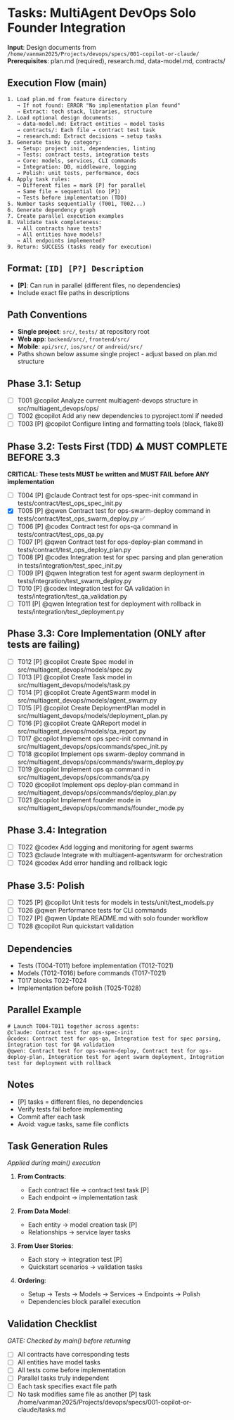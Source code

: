 # Tasks: MultiAgent DevOps Solo Founder Integration

**Input**: Design documents from `/home/vanman2025/Projects/devops/specs/001-copilot-or-claude/`
**Prerequisites**: plan.md (required), research.md, data-model.md, contracts/

## Execution Flow (main)
```
1. Load plan.md from feature directory
   → If not found: ERROR "No implementation plan found"
   → Extract: tech stack, libraries, structure
2. Load optional design documents:
   → data-model.md: Extract entities → model tasks
   → contracts/: Each file → contract test task
   → research.md: Extract decisions → setup tasks
3. Generate tasks by category:
   → Setup: project init, dependencies, linting
   → Tests: contract tests, integration tests
   → Core: models, services, CLI commands
   → Integration: DB, middleware, logging
   → Polish: unit tests, performance, docs
4. Apply task rules:
   → Different files = mark [P] for parallel
   → Same file = sequential (no [P])
   → Tests before implementation (TDD)
5. Number tasks sequentially (T001, T002...)
6. Generate dependency graph
7. Create parallel execution examples
8. Validate task completeness:
   → All contracts have tests?
   → All entities have models?
   → All endpoints implemented?
9. Return: SUCCESS (tasks ready for execution)
```

## Format: `[ID] [P?] Description`
- **[P]**: Can run in parallel (different files, no dependencies)
- Include exact file paths in descriptions

## Path Conventions
- **Single project**: `src/`, `tests/` at repository root
- **Web app**: `backend/src/`, `frontend/src/`
- **Mobile**: `api/src/`, `ios/src/` or `android/src/`
- Paths shown below assume single project - adjust based on plan.md structure

## Phase 3.1: Setup
- [ ] T001 @copilot Analyze current multiagent-devops structure in src/multiagent_devops/ops/
- [ ] T002 @copilot Add any new dependencies to pyproject.toml if needed
- [ ] T003 [P] @copilot Configure linting and formatting tools (black, flake8)

## Phase 3.2: Tests First (TDD) ⚠️ MUST COMPLETE BEFORE 3.3
**CRITICAL: These tests MUST be written and MUST FAIL before ANY implementation**
- [ ] T004 [P] @claude Contract test for ops-spec-init command in tests/contract/test_ops_spec_init.py
- [x] T005 [P] @qwen Contract test for ops-swarm-deploy command in tests/contract/test_ops_swarm_deploy.py ✅
- [ ] T006 [P] @codex Contract test for ops-qa command in tests/contract/test_ops_qa.py
- [ ] T007 [P] @qwen Contract test for ops-deploy-plan command in tests/contract/test_ops_deploy_plan.py
- [ ] T008 [P] @codex Integration test for spec parsing and plan generation in tests/integration/test_spec_init.py
- [ ] T009 [P] @qwen Integration test for agent swarm deployment in tests/integration/test_swarm_deploy.py
- [ ] T010 [P] @codex Integration test for QA validation in tests/integration/test_qa_validation.py
- [ ] T011 [P] @qwen Integration test for deployment with rollback in tests/integration/test_deployment.py

## Phase 3.3: Core Implementation (ONLY after tests are failing)
- [ ] T012 [P] @copilot Create Spec model in src/multiagent_devops/models/spec.py
- [ ] T013 [P] @copilot Create Task model in src/multiagent_devops/models/task.py
- [ ] T014 [P] @copilot Create AgentSwarm model in src/multiagent_devops/models/agent_swarm.py
- [ ] T015 [P] @copilot Create DeploymentPlan model in src/multiagent_devops/models/deployment_plan.py
- [ ] T016 [P] @copilot Create QAReport model in src/multiagent_devops/models/qa_report.py
- [ ] T017 @copilot Implement ops spec-init command in src/multiagent_devops/ops/commands/spec_init.py
- [ ] T018 @copilot Implement ops swarm-deploy command in src/multiagent_devops/ops/commands/swarm_deploy.py
- [ ] T019 @copilot Implement ops qa command in src/multiagent_devops/ops/commands/qa.py
- [ ] T020 @copilot Implement ops deploy-plan command in src/multiagent_devops/ops/commands/deploy_plan.py
- [ ] T021 @copilot Implement founder mode in src/multiagent_devops/ops/commands/founder_mode.py

## Phase 3.4: Integration
- [ ] T022 @codex Add logging and monitoring for agent swarms
- [ ] T023 @claude Integrate with multiagent-agentswarm for orchestration
- [ ] T024 @codex Add error handling and rollback logic

## Phase 3.5: Polish
- [ ] T025 [P] @copilot Unit tests for models in tests/unit/test_models.py
- [ ] T026 @qwen Performance tests for CLI commands
- [ ] T027 [P] @qwen Update README.md with solo founder workflow
- [ ] T028 @copilot Run quickstart validation

## Dependencies
- Tests (T004-T011) before implementation (T012-T021)
- Models (T012-T016) before commands (T017-T021)
- T017 blocks T022-T024
- Implementation before polish (T025-T028)

## Parallel Example
```
# Launch T004-T011 together across agents:
@claude: Contract test for ops-spec-init
@codex: Contract test for ops-qa, Integration test for spec parsing, Integration test for QA validation
@qwen: Contract test for ops-swarm-deploy, Contract test for ops-deploy-plan, Integration test for agent swarm deployment, Integration test for deployment with rollback
```

## Notes
- [P] tasks = different files, no dependencies
- Verify tests fail before implementing
- Commit after each task
- Avoid: vague tasks, same file conflicts

## Task Generation Rules
*Applied during main() execution*

1. **From Contracts**:
   - Each contract file → contract test task [P]
   - Each endpoint → implementation task
   
2. **From Data Model**:
   - Each entity → model creation task [P]
   - Relationships → service layer tasks
   
3. **From User Stories**:
   - Each story → integration test [P]
   - Quickstart scenarios → validation tasks

4. **Ordering**:
   - Setup → Tests → Models → Services → Endpoints → Polish
   - Dependencies block parallel execution

## Validation Checklist
*GATE: Checked by main() before returning*

- [ ] All contracts have corresponding tests
- [ ] All entities have model tasks
- [ ] All tests come before implementation
- [ ] Parallel tasks truly independent
- [ ] Each task specifies exact file path
- [ ] No task modifies same file as another [P] task</content>
<parameter name="filePath">/home/vanman2025/Projects/devops/specs/001-copilot-or-claude/tasks.md